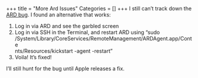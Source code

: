 +++
title = "More Ard Issues"
Categories = []
+++
I still can&#8217;t track down the [ARD bug][1]. I found an alternative that works: 
1.  Log in via ARD and see the garbled screen
2.  Log in via SSH in the Terminal, and restart ARD using &#8220;sudo /System/Library/CoreServices/RemoteManagement/ARDAgent.app/Conte  
    nts/Resources/kickstart -agent -restart&#8221;
3.  Voila! It&#8217;s fixed!

I&#8217;ll still hunt for the bug until Apple releases a fix.

 [1]: http://hearn.blogspot.com/2007/04/apple-remote-desktop-glitch.html
